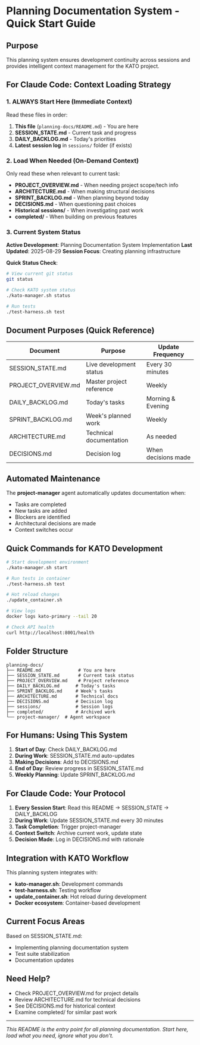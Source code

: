 # Planning Documentation System - Quick Start Guide

## Purpose
This planning system ensures development continuity across sessions and provides intelligent context management for the KATO project.

## For Claude Code: Context Loading Strategy

### 1. ALWAYS Start Here (Immediate Context)
Read these files in order:
1. **This file** (`planning-docs/README.md`) - You are here
2. **SESSION_STATE.md** - Current task and progress
3. **DAILY_BACKLOG.md** - Today's priorities
4. **Latest session log** in `sessions/` folder (if exists)

### 2. Load When Needed (On-Demand Context)
Only read these when relevant to current task:
- **PROJECT_OVERVIEW.md** - When needing project scope/tech info
- **ARCHITECTURE.md** - When making structural decisions
- **SPRINT_BACKLOG.md** - When planning beyond today
- **DECISIONS.md** - When questioning past choices
- **Historical sessions/** - When investigating past work
- **completed/** - When building on previous features

### 3. Current System Status

**Active Development**: Planning Documentation System Implementation
**Last Updated**: 2025-08-29
**Session Focus**: Creating planning infrastructure

**Quick Status Check**:
```bash
# View current git status
git status

# Check KATO system status
./kato-manager.sh status

# Run tests
./test-harness.sh test
```

## Document Purposes (Quick Reference)

| Document | Purpose | Update Frequency |
|----------|---------|------------------|
| SESSION_STATE.md | Live development status | Every 30 minutes |
| PROJECT_OVERVIEW.md | Master project reference | Weekly |
| DAILY_BACKLOG.md | Today's tasks | Morning & Evening |
| SPRINT_BACKLOG.md | Week's planned work | Weekly |
| ARCHITECTURE.md | Technical documentation | As needed |
| DECISIONS.md | Decision log | When decisions made |

## Automated Maintenance

The **project-manager** agent automatically updates documentation when:
- Tasks are completed
- New tasks are added
- Blockers are identified
- Architectural decisions are made
- Context switches occur

## Quick Commands for KATO Development

```bash
# Start development environment
./kato-manager.sh start

# Run tests in container
./test-harness.sh test

# Hot reload changes
./update_container.sh

# View logs
docker logs kato-primary --tail 20

# Check API health
curl http://localhost:8001/health
```

## Folder Structure
```
planning-docs/
├── README.md              # You are here
├── SESSION_STATE.md       # Current task status
├── PROJECT_OVERVIEW.md    # Project reference
├── DAILY_BACKLOG.md      # Today's tasks
├── SPRINT_BACKLOG.md     # Week's tasks
├── ARCHITECTURE.md       # Technical docs
├── DECISIONS.md          # Decision log
├── sessions/             # Session logs
├── completed/            # Archived work
└── project-manager/  # Agent workspace
```

## For Humans: Using This System

1. **Start of Day**: Check DAILY_BACKLOG.md
2. **During Work**: SESSION_STATE.md auto-updates
3. **Making Decisions**: Add to DECISIONS.md
4. **End of Day**: Review progress in SESSION_STATE.md
5. **Weekly Planning**: Update SPRINT_BACKLOG.md

## For Claude Code: Your Protocol

1. **Every Session Start**: Read this README → SESSION_STATE → DAILY_BACKLOG
2. **During Work**: Update SESSION_STATE.md every 30 minutes
3. **Task Completion**: Trigger project-manager
4. **Context Switch**: Archive current work, update state
5. **Decision Made**: Log in DECISIONS.md with rationale

## Integration with KATO Workflow

This planning system integrates with:
- **kato-manager.sh**: Development commands
- **test-harness.sh**: Testing workflow
- **update_container.sh**: Hot reload during development
- **Docker ecosystem**: Container-based development

## Current Focus Areas

Based on SESSION_STATE.md:
- Implementing planning documentation system
- Test suite stabilization
- Documentation updates

## Need Help?

- Check PROJECT_OVERVIEW.md for project details
- Review ARCHITECTURE.md for technical decisions
- See DECISIONS.md for historical context
- Examine completed/ for similar past work

---

*This README is the entry point for all planning documentation. Start here, load what you need, ignore what you don't.*